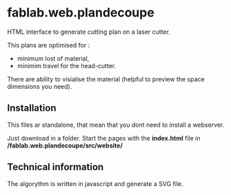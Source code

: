 # fablab.web.plandecoupe
HTML interface to generate cutting plan on a laser cutter.

This plans are optimised for :
- minimum lost of material,
- minimim travel for the head-cutter.

There are ability to visialise the material (helpful to preview the space dimensions you need).

## Installation
This files ar standalone, that mean that you dont need to install a webserver.

Just download in a folder. Start the pages with the **index.html** file in **<YourFolder>/fablab.web.plandecoupe/src/website/**

## Technical information
The algorythm is written in javascript and generate a SVG file.